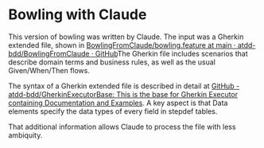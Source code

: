 # Bowling with Claude

This version of bowling was written by Claude.   The input was a Gherkin extended file, shown in [BowlingFromClaude/bowling.feature at main · atdd-bdd/BowlingFromClaude · GitHub](https://github.com/atdd-bdd/BowlingFromClaude/blob/main/bowling.feature)The Gherkin file includes scenarios that describe domain terms and business rules, as well as the usual Given/When/Then flows.

The  syntax of a Gherkin extended file is described in detail at [GitHub - atdd-bdd/GherkinExecutorBase: This is the base for Gherkin Executor containing Documentation and Examples](https://github.com/atdd-bdd/GherkinExecutorBase). A key aspect is that Data elements specify the data types of every field in stepdef tables.  

That additional information allows Claude to process the file with less ambiquity. 



   

